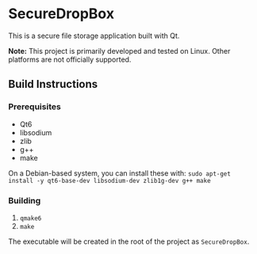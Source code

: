 # SecureDropBox

This is a secure file storage application built with Qt.

**Note:** This project is primarily developed and tested on Linux. Other platforms are not officially supported.

## Build Instructions

### Prerequisites
- Qt6
- libsodium
- zlib
- g++
- make

On a Debian-based system, you can install these with:
`sudo apt-get install -y qt6-base-dev libsodium-dev zlib1g-dev g++ make`

### Building
1.  `qmake6`
2.  `make`

The executable will be created in the root of the project as `SecureDropBox`.

